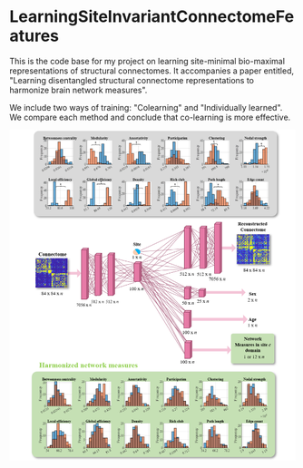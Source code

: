 # LearningSiteInvariantConnectomeFeatures
This is the code base for my project on learning site-minimal bio-maximal representations of structural connectomes. It accompanies a paper entitled, "Learning disentangled structural connectome representations to harmonize brain network measures".

We include two ways of training: "Colearning" and "Individually learned". We compare each method and conclude that co-learning is more effective. 

![](idea.png)
